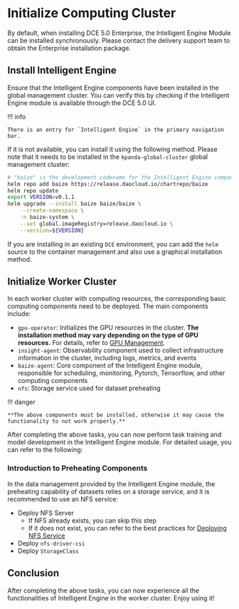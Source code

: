 # Initialize Computing Cluster

By default, when installing DCE 5.0 Enterprise, the Intelligent Engine Module can be installed synchronously. Please contact the delivery support team to obtain the Enterprise installation package.

## Install Intelligent Engine

Ensure that the Intelligent Engine components have been installed in the global management cluster.
You can verify this by checking if the Intelligent Engine module is available through the DCE 5.0 UI.

!!! info

    There is an entry for `Intelligent Engine` in the primary navigation bar.

If it is not available, you can install it using the following method.
Please note that it needs to be installed in the `kpanda-global-cluster` global management cluster:

```bash
# "baize" is the development codename for the Intelligent Engine component
helm repo add baize https://release.daocloud.io/chartrepo/baize
helm repo update
export VERSION=v0.1.1
helm upgrade --install baize baize/baize \
    --create-namespace \
    -n baize-system \
    --set global.imageRegistry=release.daocloud.io \
    --version=${VERSION}
```

If you are installing in an existing `DCE` environment, you can add the `helm` source to the container management and also use a graphical installation method.

## Initialize Worker Cluster

In each worker cluster with computing resources, the corresponding basic computing components need to be deployed. The main components include:

- `gpu-operator`: Initializes the GPU resources in the cluster.
  **The installation method may vary depending on the type of GPU resources.**
  For details, refer to [GPU Management](../../kpanda/user-guide/gpu/index.md).
- `insight-agent`: Observability component used to collect infrastructure information
  in the cluster, including logs, metrics, and events
- `baize-agent`: Core component of the Intelligent Engine module, responsible for
  scheduling, monitoring, Pytorch, Tensorflow, and other computing components
- `nfs`: Storage service used for dataset preheating

!!! danger

    **The above components must be installed, otherwise it may cause the functionality to not work properly.**

After completing the above tasks, you can now perform task training and model development
in the Intelligent Engine module. For detailed usage, you can refer to the following:

### Introduction to Preheating Components

In the data management provided by the Intelligent Engine module, the preheating capability of
datasets relies on a storage service, and it is recommended to use an NFS service:

- Deploy NFS Server
    - If NFS already exists, you can skip this step
    - If it does not exist, you can refer to the best practices for
      [Deploying NFS Service](../../baize/best-practice/deploy-nfs-in-worker.md)
- Deploy `nfs-driver-csi`
- Deploy `StorageClass`

## Conclusion

After completing the above tasks, you can now experience all the functionalities of
Intelligent Engine in the worker cluster. Enjoy using it!
